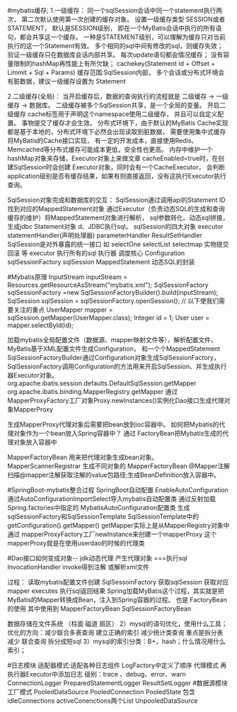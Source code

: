#mybatis缓存; 
1.一级缓存： 同一个sqlSession会话中同一个statement执行两次，
第二次默认使用第一次创建的缓存对象。 设置一级缓存类型 SESSION或者STATEMENT，
默认是SESSION级别， 即在一个MyBatis会话中执行的所有语句，都会共享这一个缓存。
 一种是STATEMENT级别，可以理解为缓存只对当前执行的这一个Statement有效。 
 多个相同的sql中间有修改的sql，则缓存失效； 验证一级缓存只在数据库会话内部共享。
  每次update语句都会情况缓存； 没有容量限制的hashMap再性能上有所欠缺；
   cachekey(Statement Id + Offset + Limmit + Sql + Params) 缓存范围:SqlSession内部，
   多个会话或分布式环境会有脏数据，建议一级缓存设置为 Statement

2.二级缓存(全局)： 当开启缓存后，数据的查询执行的流程就是  二级缓存 -> 一级缓存 -> 数据库。 
二级缓存被多个SqlSession共享，是一个全局的变量。 
开启二级缓存 cache标签用于声明这个namespace使用二级缓存，
并且可以自定义配置。 事物提交了缓存才会生效。 
分布式环境下，由于默认的MyBatis Cache实现都是基于本地的，分布式环境下必然会出现读取到脏数据，
需要使用集中式缓存将MyBatis的Cache接口实现， 
有一定的开发成本，直接使用Redis、Memcached等分布式缓存可能成本更低，安全性也更高。 
内存中维护一个hashMap对象来存储，Executor对象上来做文章 cacheEnabled=true时，在创建SqlSession时会创建 Executor对象，同时会有一个CacheExecutor，
会判断application级别是否有缓存结果，如果有则直接返回，没有这执行Executor执行查询。

SqlSession对象完成和数据库的交互：
 SqlSession通过调用api的Statement ID找到对应的MappedStatement对象 通过Executor（负责动态SQL的生成和查询缓存的维护）将MappedStatement对象进行解析，
 sql参数转化、动态sql拼接，生成jdbc Statement对象 d、JDBC执行sql。
sqlSession的四大对象 
executor statementHandler(声明处理器)
 parameterHandler ResultSetHandler 
 SqlSession是对外暴露的统一接口 如 selectOne selectList selectmap 实物提交 回滚 等 executor 执行所有的sql 执行器 调度核心
  Configuration sqlSessionFactory sqlSession
MappedStatement 动态SQL的封装

#Mybatis原理
InputStream inputStream = Resources.getResourceAsStream("mybatis.xml"); 
SqlSessionFactory sqlSessionFactory =new SqlSessionFactoryBuilder().build(inputStream); 
SqlSession sqlSession = sqlSessionFactory.openSession();
// 以下使我们需要关注的重点 
UserMapper mapper = sqlSession.getMapper(UserMapper.class);
 Integer id = 1; 
 User user = mapper.selectById(id);

加载mybatis全局配置文件（数据源、mapper映射文件等），解析配置文件，MyBatis基于XML配置文件生成Configuration， 
和一个个MappedStatement 
SqlSessionFactoryBuilder通过Configuration对象生成SqlSessionFactory，
 SqlSessionFactory调用Configuration的方法用来开启SqlSession、并生成执行器Executor对象。
  org.apache.ibatis.session.defaults.DefaultSqlSession.getMapper 
  org.apache.ibatis.binding.MapperRegistry.getMapper 
  通过MapperProxyFactory工厂对象Proxy.newInstances()实例化Dao接口生成代理对象MapperProxy

生成MapperProxy代理对象后需要把bean放到ioc容器中。
如何把Mybatis的代理对象作为一个bean放入Spring容器中？ 通过 FactoryBean把Mybatis生成的代理对象放入容器中

MapperFactoryBean 用来把代理对象生成bean对象。 MapperScannerRegistrar 生成不同对象的 MapperFactoryBean @Mapper注解
 扫描@mapper注解获取注解的value包路径;生成BeanDefinition放入容器中。

#SpringBoot-mybatis整合过程
SpringBoot自动配置 EnableAutoConfiguration 通过AutoConfigurationImportSelect导入mybatis自动配置类 
通过反射加载Spring.factories中指定的 MybatisAutoConfiguration配置类 
生成sqlSessionFactory和SqlSessionTemplate SqlSessionTemplate中的getConfiguration().getMapper()
 getMapper实际上是从MapperRegistry对象中通过 mapperProxyFactory工厂newInstance来创建一个mapperProxy 
 这个mapperProxy就是在使用userdao的时候的代理类

#Dao接口如何变成对象-- jdk动态代理 产生代理对象 ===执行sql InvocationHandler invoke得到注解 或解析xml文件

过程： 读取mybatis配置文件创建 SqlSessoinFactory 获取sqlSession 获取对应mapper executes 执行sql返回结果
Spring加载MyBatis这个过程，其实就是把MyBatis的Mapper转换成Bean，注入到Spring容器的过程。
 也是 FactoryBean的使用 其中使用到 MapperFactoryBean SqlSessionFactoryBean

数据存储在文件系统 （柱面 磁道 扇区） 2）mysql的语句优化，使用什么工具； 优化的方向：减少联合多表查询 建立正确的索引 减少统计类查询 重点是拆分表 减少 联合查询 拆分成短sql 3）mysql的索引分类：B+，hash；什么情况用什么索引；

#日志模块
适配器模式:适配各种日志组件 LogFactory中定义了顺序
代理模式 再执行器Executor中添加日志
级别：trace 、debug、error、warn
ConnectionLogger
PreparedStatementLogger
ResultSetLogger
#数据源模块
工厂模式
PooledDataSource
PooledConnection
PooledState 包含 idleConnections   activeConenctions两个List
UnpooledDataSource




